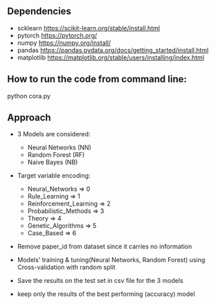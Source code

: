 ## Dependencies
* scklearn https://scikit-learn.org/stable/install.html
* pytorch https://pytorch.org/
* numpy https://numpy.org/install/
* pandas https://pandas.pydata.org/docs/getting_started/install.html
* matplotlib https://matplotlib.org/stable/users/installing/index.html


## How to run the code from command line:

python cora.py


## Approach

 - 3 Models are considered:
    - Neural Networks (NN)
    - Random Forest (RF)
    - Naive Bayes (NB)


 - Target variable encoding:

    - Neural_Networks => 0
    - Rule_Learning => 1
    - Reinforcement_Learning => 2
    - Probabilistic_Methods => 3
    - Theory => 4
    - Genetic_Algorithms => 5
    - Case_Based => 6


 - Remove paper_id from dataset since it carries no information

 - Models' training & tuning(Neural Networks, Random Forest) using Cross-validation with random split

 - Save the results on the test set in csv file for the 3 models

 - keep only the results of the best performing (accuracy) model